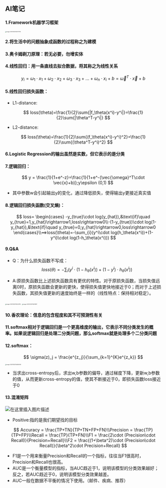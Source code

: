 ## **AI笔记**

#### 1.Framework机器学习框架

<img src="C:\Users\10024\AppData\Roaming\Typora\typora-user-images\image-20210302140317736.png" alt="image-20210302140317736" style="zoom:25%;" />

#### 2.将生活中的问题抽象成函数的过程称之为建模

#### 3.奥卡姆剃刀原理：若无必要，勿增实体

#### 4.线性回归：用一条直线去拟合数据，将其称之为线性关系

$$
y_i = \omega_1\cdot x_1+\omega_2\cdot x_2+\omega_3\cdot x_3+...+\omega_n\cdot x_i+b
=\vec\omega^T\cdot \vec x+b
$$

#### 5.线性回归损失函数：

- L1-distance:

$$
loss(\theta)=\frac{1}{2}\sum{|f_\theta(x^i)-y^i|}=\frac{1}{2}\sum{|\theta^T-y^i|}
$$

- L2-distance:

$$
loss(\theta)=\frac{1}{2}\sum{(f_\theta(x^i)-y^i)^2}=\frac{1}{2}\sum{(\theta^T-y^i)^2}
$$

#### 6.Logistic Regression的输出虽然是实数，但它表示的是分类

#### 7.逻辑回归：

$$
y = \frac{1}{1+e^-z}=\frac{1}{1+e^-(\vec{\omega}^T\cdot \vec{x}+b)};y\epsilon (0,1)
$$

- 其中参数w会引起输出y的变化，通过降低损失，使得输出y更接近真实值

#### 8.逻辑回归损失函数(交叉熵)：

$$
loss=
\begin{cases}
-y_{true}\cdot log(y_{hat}),&\text{if}\quad y_{true}=1,y_{hat}\rightarrow1,loss\rightarrow0\\-(1-y_{true})\cdot log(1-y_{hat}),&\text{if}\quad y_{true}=0,y_{hat}\rightarrow0,loss\rightarrow0
\end{cases}\\==>loss(\theta)=-\sum_{i}(y^i\cdot log(h_\theta(x^i))+(1-y^i)\cdot log(1-h_\theta(x^i)))
$$

#### 9.Q&A

- Q：为什么损失函数不写成：
  $$
  loss(\theta) = -\sum_{i}(y^i\cdot (1-h_\theta(x^i))+(1-y^i)\cdot h_\theta(x^i))
  $$

- A:原损失函数比上述损失函数具有更优的特性。对于原损失函数，当损失值远离0时，原损失函数会更新的更快，使得损失值更快地接近于0；而对于上述损失函数，其损失值更新的速度始终是一样的（线性特点：保持相对稳定）。

<img src="C:\Users\10024\AppData\Roaming\Typora\typora-user-images\image-20210302113022783.png" alt="image-20210302113022783" style="zoom:25%;" />

<img src="C:\Users\10024\AppData\Roaming\Typora\typora-user-images\image-20210302113431997.png" alt="image-20210302113431997" style="zoom:25%;" />

#### 10.香农理论：信息的包含程度和其不可预测性有关

#### 11.softmax相对于逻辑回归是一个更高维度的输出，它表示不同分类发生的概率。如果说逻辑回归是处理二分类问题，那么softmax就是处理多个二分类问题

#### 12.softmax：

$$
\sigma(z)_j = \frac{e^{z_j}}{\sum_{k=1}^{K}e^{z_k}}
$$

<img src="C:\Users\10024\AppData\Roaming\Typora\typora-user-images\image-20210302134454594.png" alt="image-20210302134454594" style="zoom: 25%;" />

- 当求出cross-entropy后，求出w,b参数的偏导，通过梯度下降，更新w,b参数的值，从而更新cross-entropy的值，使其不断接近于0，即损失函数loss接近于0

#### 13.混淆矩阵

![在这里插入图片描述](https://img-blog.csdnimg.cn/20190415235646429.png)

- Positive:指的是我们期望找的目标

$$
Accuracy = \frac{TP+TN}{TP+TN+FP+FN}\\Precision = \frac{TP}{TP+FP}\\Recall = \frac{TP}{TP+FN}\\F1 = \frac{2\cdot (Precision\cdot Recall)}{Precision+Recall}\\F2 = \frac{(1+\beta^2)\cdot (Precision\cdot Recall)}{\beta^2\cdot Precision+Recall}
$$

- F1是一个用来衡量Precision和Recall的一个指标，往往当F1很高时，Precision和Recall也很高。
- AUC是一个衡量模型的指标，当AUC趋近于1，说明该模型的分类效果越好；反之，若AUC趋近于0，说明该模型分类效果越差。
- AUC一般在数据不平衡的情况下使用。（邮件、疾病、推荐）
